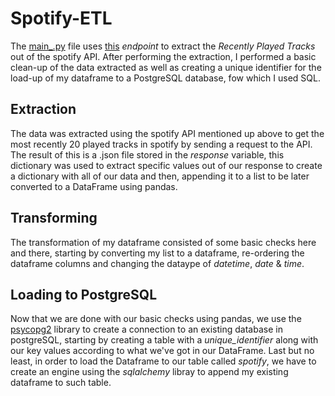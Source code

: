 # Spotify-ETL

The [main_.py](https://github.com/cesalomx/Spotify-ETL/blob/main/main_.py) file uses [this](https://api.spotify.com/v1/me/player/recently-played) *endpoint* to extract the *Recently Played Tracks* out of the spotify API. After performing the extraction, I performed a basic clean-up of the data extracted as well as creating a unique identifier for the load-up of my dataframe to a PostgreSQL database, fow which I used SQL.

## Extraction

The data was extracted using the spotify API mentioned up above to get the most recently 20 played tracks in spotify by sending a request to the API. The result of this is a .json file stored in the *response* variable, this dictionary was used to extract specific values out of our response to create a dictionary with all of our data and then, appending it to a list to be later converted to a DataFrame using pandas.


## Transforming
The transformation of my dataframe consisted of some basic checks here and there, starting by converting my list to a dataframe, re-ordering the dataframe columns and changing the dataype of *datetime*, *date* & *time*.


## Loading to PostgreSQL
Now that we are done with our basic checks using pandas, we use the [psycopg2](https://pypi.org/project/psycopg2/) library to create a connection to an existing database   in postgreSQL, starting by creating a table with a *unique_identifier* along with our key values according to what we've got in our DataFrame. Last but no least, in order to load the Dataframe to our table called *spotify*, we have to create an engine using the *sqlalchemy* libray to append my existing dataframe to such table.
